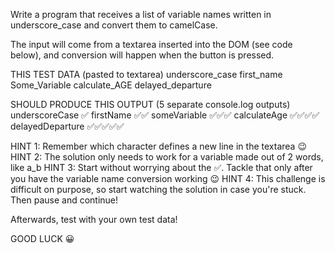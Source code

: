 Write a program that receives a list of variable names written in underscore_case and convert them to camelCase.

The input will come from a textarea inserted into the DOM (see code below), and conversion will happen when the button is pressed.

THIS TEST DATA (pasted to textarea)
underscore_case
 first_name
Some_Variable 
  calculate_AGE
delayed_departure

SHOULD PRODUCE THIS OUTPUT (5 separate console.log outputs)
underscoreCase      ✅
firstName           ✅✅
someVariable        ✅✅✅
calculateAge        ✅✅✅✅
delayedDeparture    ✅✅✅✅✅

HINT 1: Remember which character defines a new line in the textarea 😉
HINT 2: The solution only needs to work for a variable made out of 2 words, like a_b
HINT 3: Start without worrying about the ✅. Tackle that only after you have the variable name conversion working 😉
HINT 4: This challenge is difficult on purpose, so start watching the solution in case you're stuck. Then pause and continue!

Afterwards, test with your own test data!

GOOD LUCK 😀

